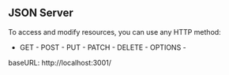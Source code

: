 ## JSON Server

To access and modify resources, you can use any HTTP method:

- GET - POST - PUT - PATCH - DELETE - OPTIONS -

baseURL: http://localhost:3001/
